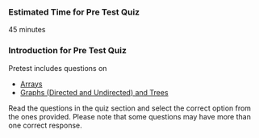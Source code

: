 ### Estimated Time for Pre Test Quiz

45 minutes
### Introduction for Pre Test Quiz

Pretest includes questions on

   - [Arrays](https://www.geeksforgeeks.org/array-data-structure/)
   - [Graphs (Directed and Undirected) and Trees](https://www.geeksforgeeks.org/graph-data-structure-and-algorithms/)

Read the questions in the quiz section and select the correct option from the ones provided. Please note that some questions may have more than one correct response.
